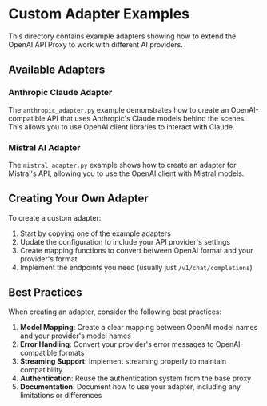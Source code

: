 # Custom Adapter Examples

This directory contains example adapters showing how to extend the OpenAI API Proxy to work with different AI providers.

## Available Adapters

### Anthropic Claude Adapter

The `anthropic_adapter.py` example demonstrates how to create an OpenAI-compatible API that uses Anthropic's Claude models behind the scenes. This allows you to use OpenAI client libraries to interact with Claude.

### Mistral AI Adapter

The `mistral_adapter.py` example shows how to create an adapter for Mistral's API, allowing you to use the OpenAI client with Mistral models.

## Creating Your Own Adapter

To create a custom adapter:

1. Start by copying one of the example adapters
2. Update the configuration to include your API provider's settings
3. Create mapping functions to convert between OpenAI format and your provider's format
4. Implement the endpoints you need (usually just `/v1/chat/completions`)

## Best Practices

When creating an adapter, consider the following best practices:

1. **Model Mapping**: Create a clear mapping between OpenAI model names and your provider's model names
2. **Error Handling**: Convert your provider's error messages to OpenAI-compatible formats
3. **Streaming Support**: Implement streaming properly to maintain compatibility
4. **Authentication**: Reuse the authentication system from the base proxy
5. **Documentation**: Document how to use your adapter, including any limitations or differences